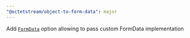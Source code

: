 ```yaml
---
"@octetstream/object-to-form-data": major
---
```


Add [`FormData`](https://developer.mozilla.org/en-US/docs/Web/API/FormData) option allowing to pass custom FormData implementation
